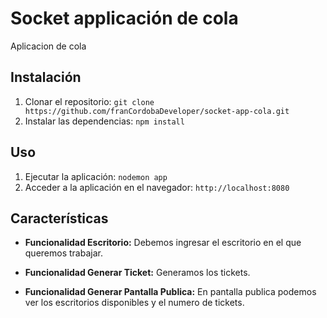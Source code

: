# Socket applicación de cola
Aplicacion de cola

## Instalación

1. Clonar el repositorio: `git clone https://github.com/franCordobaDeveloper/socket-app-cola.git`
2. Instalar las dependencias: `npm install`

## Uso

1. Ejecutar la aplicación: `nodemon app`
2. Acceder a la aplicación en el navegador: `http://localhost:8080`

## Características

- **Funcionalidad Escritorio:** Debemos ingresar el escritorio en el que queremos trabajar.

- **Funcionalidad Generar Ticket:** Generamos los tickets.

- **Funcionalidad Generar Pantalla Publica:** En pantalla publica podemos ver los escritorios disponibles y el numero de tickets.


